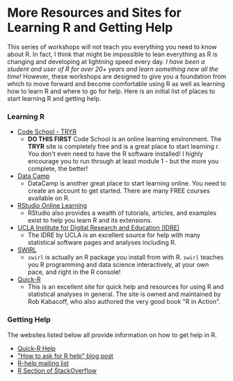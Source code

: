 
# More Resources and Sites for Learning R and Getting Help

This series of workshops will not teach you everything you need to know about R. In fact, I think that might be impossible to lean everything as R is changing and developing at lightning speed every day. _I have been a student and user of R for over 20+ years and learn something new all the time!_ However, these workshops are designed to give you a foundation from which to move forward and become comfortable using R as well as learning how to learn R and where to go for help. Here is an initial list of places to start learning R and getting help.

### Learning R

* [Code School - TRYR](http://tryr.codeschool.com/)
    + **DO THIS FIRST** Code School is an online learning environment. The **TRYR** site is completely free and is a great place to start learning r. You don't even need to have the R software installed! I highly encourage you to run through at least module 1 - but the more you complete, the better!
* [Data Camp](https://www.datacamp.com/)
    + DataCamp is another great place to start learning online. You need to create an account to get started. There are many FREE courses available on R.
* [RStudio Online Learning](https://www.rstudio.com/resources/training/online-learning/)
    + RStudio also provides a wealth of tutorials, articles, and examples exist to help you learn R and its extensions.
* [UCLA Institute for Digital Research and Education (IDRE)](http://www.ats.ucla.edu/stat/r/)
    + The IDRE by UCLA is an excellent source for help with many statistical software pages and analyses including R.
* [SWIRL](http://swirlstats.com/)
    + `swirl` is actually an R package you install from with R. `swirl` teaches you R programming and data science interactively, at your own pace, and right in the R console!
* [Quick-R](http://www.statmethods.net/index.html)
    + This is an excellent site for quick help and resources for using R and statistical analyses in general. The site is owned and maintained by Rob Kabacoff, who also authored the very good book "R in Action".

### Getting Help

The websites listed below all provide information on how to get help in R.

* [Quick-R Help](http://www.statmethods.net/interface/help.html)
* ["How to ask for R help" blog post](http://blog.revolutionanalytics.com/2014/01/how-to-ask-for-r-help.html)
* [R-help mailing list](https://stat.ethz.ch/mailman/listinfo/r-help)
* [R Section of StackOverflow](http://stackoverflow.com/questions/tagged/r)

